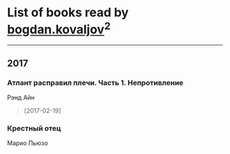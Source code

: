 # List of books read by [bogdan.kovaljov](https://www.facebook.com/app_scoped_user_id/164599744044947/)<sup>2</sup>
---

## 2017

### Атлант расправил плечи. Часть 1. Непротивление
Рэнд Айн
> [2017-02-19] 


### Крестный отец
Марио Пьюзо



